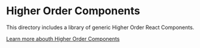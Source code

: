 Higher Order Components
=======================

This directory includes a library of generic Higher Order React Components.

[Learn more abouth Higher Order Components](https://facebook.github.io/react/docs/higher-order-components.html)
